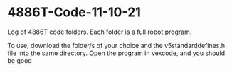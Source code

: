 # 4886T-Code-11-10-21

Log of 4886T code folders. Each folder is a full robot program.

To use, download the folder/s of your choice and the v5standarddefines.h file into the same directory. Open the program in vexcode, and you should be good
